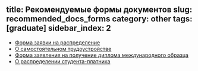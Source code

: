 title: Рекомендуемые формы документов
slug: recommended_docs_forms
category: other
tags: [graduate]
sidebar_index: 2
---

- [Форма заявки на распределение](/files/raspred_zayav.doc)
- [О самостоятельном трудоустройстве](/files/trudoustr.doc)
- [Форма заявления на получение диплома международного образца](/files/international_diploma.doc)
- [О распределении студента-платника](/files/raspred_plat.doc)
